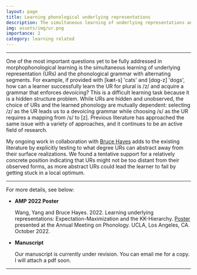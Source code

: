 ```yaml
---
layout: page
title: Learning phonological underlying representations
description: The simultaneous learning of underlying representations and phonology. 
img: assets/img/ur.png
importance: 2
category: learning related
---
```

---
One of the most important questions yet to be fully addressed in morphophonological learning is the simultaneous learning of underlying representation (URs) and the phonological grammar with alternating segments. For example, if provided with [kæt-s] 'cats' and [dɑg-z] 'dogs', how can a learner successfully learn the UR for plural is /z/ and acquire a grammar that enforces devoicing? This is a difficult learning task because it is a hidden structure problem. While URs are hidden and unobserved, the choice of URs and the learned phonology are mutually dependent: selecting /z/ as the UR leads us to a devoicing grammar while choosing /s/ as the UR requires a mapping from /s/ to [z]. Previous literature has approached the same issue with a variety of approaches, and it continues to be an active field of research. 

My ongoing work in collaboration with [Bruce Hayes](https://linguistics.ucla.edu/people/hayes/) adds to the existing literature by explicitly testing to what degree URs can abstract away from their surface realizations. We found a tentative support for a relatively concrete position indicating that URs might not be too distant from their observed forms, as more abstract URs could lead the learner to fail by getting stuck in a local optimum.

---

For more details, see below:
- **AMP 2022 Poster**

    Wang, Yang and Bruce Hayes. 2022. Learning underlying representations: Expectation-Maximization and the KK-Hierarchy. <a href="{{ site.url }}/assets/pdf/WangHayes2022_LearningUR_AMPPoster.pdf" target="_blank">Poster</a> presented at the Annual Meeting on Phonology. UCLA, Los Angeles, CA. October 2022.
    
- **Manuscript** 

    Our manuscript is currently under revision. You can email me for a copy. I will attach a pdf soon.

---